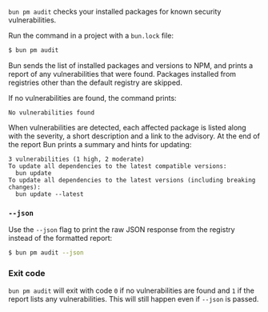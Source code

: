 `bun pm audit` checks your installed packages for known security vulnerabilities.

Run the command in a project with a `bun.lock` file:

```bash
$ bun pm audit
```

Bun sends the list of installed packages and versions to NPM, and prints a report of any vulnerabilities that were found. Packages installed from registries other than the default registry are skipped.

If no vulnerabilities are found, the command prints:

```
No vulnerabilities found
```

When vulnerabilities are detected, each affected package is listed along with the severity, a short description and a link to the advisory. At the end of the report Bun prints a summary and hints for updating:

```
3 vulnerabilities (1 high, 2 moderate)
To update all dependencies to the latest compatible versions:
  bun update
To update all dependencies to the latest versions (including breaking changes):
  bun update --latest
```

### `--json`

Use the `--json` flag to print the raw JSON response from the registry instead of the formatted report:

```bash
$ bun pm audit --json
```

### Exit code

`bun pm audit` will exit with code `0` if no vulnerabilities are found and `1` if the report lists any vulnerabilities. This will still happen even if `--json` is passed.
